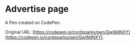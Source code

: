 # Advertise page

A Pen created on CodePen.

Original URL: [https://codepen.io/cordsparks/pen/QwWdNXY](https://codepen.io/cordsparks/pen/QwWdNXY).

